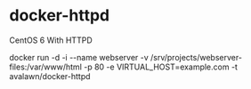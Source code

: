 docker-httpd
============

CentOS 6 With HTTPD


docker run -d -i --name webserver -v /srv/projects/webserver-files:/var/www/html -p 80 -e VIRTUAL_HOST=example.com -t avalawn/docker-httpd
